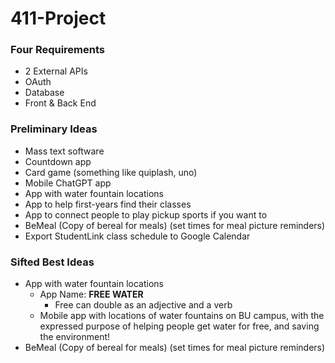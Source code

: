 # 411-Project

### Four Requirements
- 2 External APIs
- OAuth
- Database
- Front & Back End

### Preliminary Ideas
- Mass text software
- Countdown app
- Card game (something like quiplash, uno)
- Mobile ChatGPT app
- App with water fountain locations
- App to help first-years find their classes
- App to connect people to play pickup sports if you want to
- BeMeal (Copy of bereal for meals) (set times for meal picture reminders)
- Export StudentLink class schedule to Google Calendar

### Sifted Best Ideas
- App with water fountain locations
  - App Name: **FREE WATER**
    - Free can double as an adjective and a verb
  - Mobile app with locations of water fountains on BU campus, with the expressed purpose of helping people get water for free, and saving the environment!
- BeMeal (Copy of bereal for meals) (set times for meal picture reminders)
